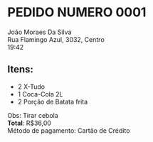 # PEDIDO NUMERO 0001
João Moraes Da Silva  
Rua Flamingo Azul, 3032, Centro  
19:42  

## Itens:

 - 2 X-Tudo
 - 1 Coca-Cola 2L
 - 2 Porção de Batata frita

Obs: Tirar cebola  
**Total**: R$36,00  
Método de pagamento: Cartão de Crédito  
